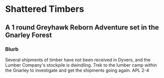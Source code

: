 # Shattered Timbers
## A 1 round Greyhawk Reborn Adventure set in the Gnarley Forest

### Blurb
Several shipments of timber have not been received in Dyvers, and the Lumber Company's stockpile is dwindling. Trek to the lumber camp within the Gnarley to investigate and get the shipments going again.
APL 2-4
